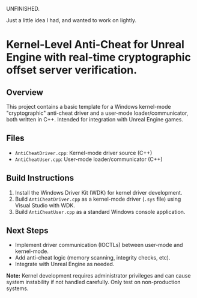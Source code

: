 UNFINISHED.

Just a little idea I had, and wanted to work on lightly.
# Kernel-Level Anti-Cheat for Unreal Engine with real-time cryptographic offset server verification.

## Overview
This project contains a basic template for a Windows kernel-mode "cryptographic" anti-cheat driver and a user-mode loader/communicator, both written in C++. Intended for integration with Unreal Engine games.

## Files
- `AntiCheatDriver.cpp`: Kernel-mode driver source (C++)
- `AntiCheatUser.cpp`: User-mode loader/communicator (C++)

## Build Instructions
1. Install the Windows Driver Kit (WDK) for kernel driver development.
2. Build `AntiCheatDriver.cpp` as a kernel-mode driver (`.sys` file) using Visual Studio with WDK.
3. Build `AntiCheatUser.cpp` as a standard Windows console application.

## Next Steps
- Implement driver communication (IOCTLs) between user-mode and kernel-mode.
- Add anti-cheat logic (memory scanning, integrity checks, etc).
- Integrate with Unreal Engine as needed.

**Note:** Kernel development requires administrator privileges and can cause system instability if not handled carefully. Only test on non-production systems.
